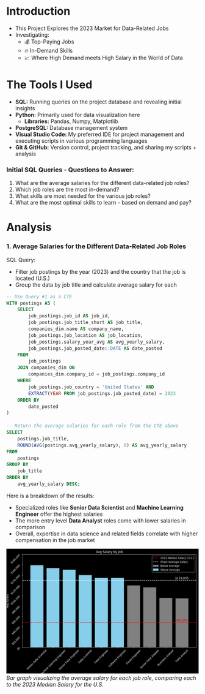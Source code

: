 # Introduction

- This Project Explores the 2023 Market for Data-Related Jobs
- Investigating:
  - 💰 Top-Paying Jobs
  - 🔥 In-Demand Skills
  - 📈 Where High Demand meets High Salary in the World of Data

# The Tools I Used

- **SQL:** Running queries on the project database and revealing initial insights
- **Python:** Primarily used for data visualization here
  - **Libraries:** Pandas, Numpy, Matplotlib
- **PostgreSQL:** Database management system
- **Visual Studio Code:** My preferred IDE for project management and executing scripts in various programming languages
- **Git & GitHub:** Version control, project tracking, and sharing my scripts + analysis

### Initial SQL Queries - Questions to Answer:

1. What are the average salaries for the different data-related job roles?
2. Which job roles are the most in-demand?
3. What skills are most needed for the various job roles?
4. What are the most optimal skills to learn - based on demand and pay?

# Analysis

### 1. Average Salaries for the Different Data-Related Job Roles

SQL Query:

- Filter job postings by the year (2023) and the country that the job is located (U.S.)
- Group the data by job title and calculate average salary for each

```sql
-- Use Query #1 as a CTE
WITH postings AS (
    SELECT
        job_postings.job_id AS job_id,
        job_postings.job_title_short AS job_title,
        companies_dim.name AS company_name,
        job_postings.job_location AS job_location,
        job_postings.salary_year_avg AS avg_yearly_salary,
        job_postings.job_posted_date::DATE AS date_posted
    FROM
        job_postings
    JOIN companies_dim ON
        companies_dim.company_id = job_postings.company_id
    WHERE
        job_postings.job_country = 'United States' AND
        EXTRACT(YEAR FROM job_postings.job_posted_date) = 2023
    ORDER BY
        date_posted
)

-- Return the average salaries for each role from the CTE above
SELECT
    postings.job_title,
    ROUND(AVG(postings.avg_yearly_salary), 0) AS avg_yearly_salary
FROM
    postings
GROUP BY
    job_title
ORDER BY
    avg_yearly_salary DESC;
```

Here is a breakdown of the results:

- Specialized roles like **Senior Data Scientist** and **Machine Learning Engineer** offer the highest salaries
- The more entry level **Data Analyst** roles come with lower salaries in comparison
- Overall, expertise in data science and related fields correlate with higher compensation in the job market

![Average Salary by Role](assets/avg_salary_by_job.png)
_Bar graph visualizing the average salary for each job role, comparing each to the 2023 Median Salary for the U.S._
